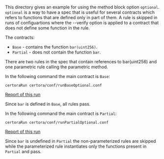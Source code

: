 This directory gives an example for using the method block option `optional`.
`optional` is a way to have a spec that is useful for several contracts which refers to functions that are defined only
in part of them. A rule is skipped in runs of configuartions where the --verify option is applied to a contract that does not define some function in the rule.

The contracts:
- `Base` - contains the function `bar(uint256)`.
- `Partial` - does not contain the function `bar`.

There are two rules in the spec that contain references to bar(uint256) and one parametric rule calling the parametric
method.

In the following command the main contract is `Base`:

```certoraRun certora/conf/runBaseOptional.conf```

[Report of this run](https://prover.certora.com/output/1902/824f4c76e4ff4c99aab3894c4bfcd0b8?anonymousKey=7ae477960d6d4399a4875eeca3ead98445767abe)

Since `bar` is defined in `Base`, all rules pass.

In the following command the main contract is `Partial`:

```certoraRun certora/conf/runPartialOptional.conf```

[Report of this run](https://prover.certora.com/output/1902/f9364f3f537a4054bb43e792e78e78d7?anonymousKey=28c5350fb911e6aac4bb4e6a6c34ba4ef130d9da)

Since `bar` is undefined in `Partial` the non-parameterized rules are skipped while the parameterized rule instantiates
only the functions present in `Partial` and pass.

